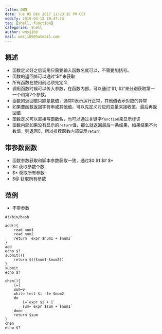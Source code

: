```yaml
---
title: 函数 
date: Tue 05 Dec 2017 11:23:15 PM CST
modify: 2019-04-12 19:47:23	
tag: [shell, function]
categories: Shell
author: wmsj100
mail: wmsj100@hotmail.com
---
```


## 概述
- 函数定义好之后调用只需要输入函数名就可以，不需要加括号。
- 函数的返回值可以通过'$?'来获取
- 所有函数在使用前必须先定义
- 调用函数时候可以传入参数，在函数内部，可以通过'$1, $2'来分别获取第一一个和第2个参数。
- 函数的返回值只能是数值，通常0表示运行正常，其他值表示对应的异常
- 如果要函数返回字符串或其他值，可以先定义对应的变量来接收值，最后再返回值
- 函数定义可以直接写函数名，也可以通过关键字`function`来显示标识
- 函数内部如果没有显示的`return`值，那么就返回最后一条结果，如果结果不为数值，则返回0，所以推荐函数内部显示`return`

## 带参数函数
- 函数参数获取和脚本参数获取一致，通过$0 $1 $# $*
- $# 获取参数个数
- $* 获取所有参数
- $@ 获取所有参数

## 范例
- 不带参数
```shell
#!/bin/bash

add(){
    read num1
    read num2
    return `expr $num1 + $num2`
}
add
echo $?
submit(){
    return $(($num1-$num2))
}
submit
echo $?

chen(){
    i=1
    sum=0
    while test $i -le $num2
    do
        i=`expr $i + 1`
        sum=`expr $sum + $num1`
    done
    return $sum
}
chen
echo $?
```

